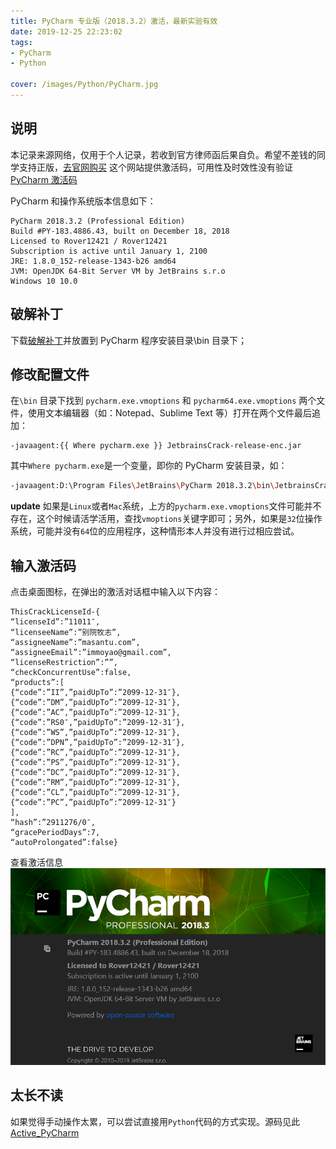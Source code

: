 ```yaml
---
title: PyCharm 专业版（2018.3.2）激活，最新实验有效
date: 2019-12-25 22:23:02
tags: 
- PyCharm
- Python

cover: /images/Python/PyCharm.jpg
---
```


## 说明

本记录来源网络，仅用于个人记录，若收到官方律师函后果自负。希望不差钱的同学支持正版，[去官网购买](https://www.jetbrains.com/pycharm/buy/)
这个网站提供激活码，可用性及时效性没有验证[PyCharm 激活码](http://www.ifdll.com/pycharm/)

PyCharm 和操作系统版本信息如下：
```plain
PyCharm 2018.3.2 (Professional Edition)
Build #PY-183.4886.43, built on December 18, 2018
Licensed to Rover12421 / Rover12421
Subscription is active until January 1, 2100
JRE: 1.8.0_152-release-1343-b26 amd64
JVM: OpenJDK 64-Bit Server VM by JetBrains s.r.o
Windows 10 10.0
```

## 破解补丁

下载[破解补丁](https://pan.baidu.com/s/1mcQM8CLUnweY02ahKEr4PQ)并放置到 PyCharm 程序安装目录\bin 目录下；

## 修改配置文件

在`\bin` 目录下找到 `pycharm.exe.vmoptions` 和 `pycharm64.exe.vmoptions` 两个文件，使用文本编辑器（如：Notepad、Sublime Text 等）打开在两个文件最后追加：
```plain
-javaagent:{{ Where pycharm.exe }} JetbrainsCrack-release-enc.jar
```
其中`Where pycharm.exe`是一个变量，即你的 PyCharm 安装目录，如：
```bash
-javaagent:D:\Program Files\JetBrains\PyCharm 2018.3.2\bin\JetbrainsCrack-release-enc.jar
```
**update** 如果是`Linux`或者`Mac`系统，上方的`pycharm.exe.vmoptions`文件可能并不存在，这个时候请活学活用，查找`vmoptions`关键字即可；另外，如果是`32`位操作系统，可能并没有`64`位的应用程序，这种情形本人并没有进行过相应尝试。

## 输入激活码

点击桌面图标，在弹出的激活对话框中输入以下内容：
```shell
ThisCrackLicenseId-{
“licenseId”:”11011″,
“licenseeName”:”别院牧志”,
“assigneeName”:”masantu.com”,
“assigneeEmail”:”immoyao@gmail.com”,
“licenseRestriction”:””,
“checkConcurrentUse”:false,
“products”:[
{“code”:”II”,”paidUpTo”:”2099-12-31″},
{“code”:”DM”,”paidUpTo”:”2099-12-31″},
{“code”:”AC”,”paidUpTo”:”2099-12-31″},
{“code”:”RS0″,”paidUpTo”:”2099-12-31″},
{“code”:”WS”,”paidUpTo”:”2099-12-31″},
{“code”:”DPN”,”paidUpTo”:”2099-12-31″},
{“code”:”RC”,”paidUpTo”:”2099-12-31″},
{“code”:”PS”,”paidUpTo”:”2099-12-31″},
{“code”:”DC”,”paidUpTo”:”2099-12-31″},
{“code”:”RM”,”paidUpTo”:”2099-12-31″},
{“code”:”CL”,”paidUpTo”:”2099-12-31″},
{“code”:”PC”,”paidUpTo”:”2099-12-31″}
],
“hash”:”2911276/0″,
“gracePeriodDays”:7,
“autoProlongated”:false}
```
查看激活信息
![激活成功](/images/Snipaste_2019-12-25_22-35-48.png)

## 太长不读

如果觉得手动操作太累，可以尝试直接用`Python`代码的方式实现。源码见此[Active_PyCharm](https://github.com/imoyao/my_practices/tree/master/codes/active_pycharm)